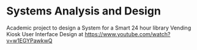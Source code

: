# Systems Analysis and Design
Academic project to design a System for a Smart 24 hour library Vending Kiosk
User Interface Design at https://www.youtube.com/watch?v=w1EGYPawkwQ
